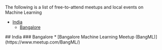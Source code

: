 The following is a list of free-to-attend meetups and local events on Machine Learning

- [India](#india)
    -   [Bangalore](#bangalore)

<a name="india" />
## India

<a name="bangalore" />
### Bangalore
* [Bangalore Machine Learning Meetup (BangML)](https://www.meetup.com/BangML/)
